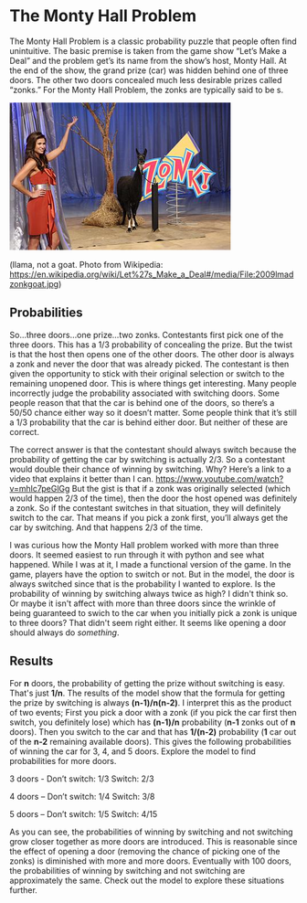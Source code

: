 # The Monty Hall Problem

The Monty Hall Problem is a classic probability puzzle that people often find unintuitive. The basic premise is taken from the game show “Let’s Make a Deal” and the problem get’s its name from the show’s host, Monty Hall. At the end of the show, the grand prize (car) was hidden behind one of three doors. The other two doors concealed much less desirable prizes called “zonks.” For the Monty Hall Problem, the zonks are typically said to be 
s. 

![llama, not goat](https://github.com/amitschelen/Monty-Hall/blob/main/2009lmadzonkgoat.jpg?raw=true)

(llama, not a goat.  Photo from Wikipedia: https://en.wikipedia.org/wiki/Let%27s_Make_a_Deal#/media/File:2009lmadzonkgoat.jpg)

## Probabilities
So…three doors…one prize…two zonks.  Contestants first pick one of the three doors. This has a 1/3 probability of concealing the prize. But the twist is that the host then opens one of the other doors. The other door is always a zonk and never the door that was already picked. The contestant is then given the opportunity to stick with their original selection or switch to the remaining unopened door. This is where things get interesting. Many people incorrectly judge the probability associated with switching doors. Some people reason that that the car is behind one of the doors, so there’s a 50/50 chance either way so it doesn’t matter. Some people think that it’s still a 1/3 probability that the car is behind either door. But neither of these are correct.

The correct answer is that the contestant should always switch because the probability of getting the car by switching is actually 2/3. So a contestant would double their chance of winning by switching. Why? Here’s a link to a video that explains it better than I can. https://www.youtube.com/watch?v=mhlc7peGlGg  But the gist is that if a zonk was originally selected (which would happen 2/3 of the time), then the door the host opened was definitely a zonk. So if the contestant switches in that situation, they will definitely switch to the car. That means if you pick a zonk first, you’ll always get the car by switching. And that happens 2/3 of the time.

I was curious how the Monty Hall problem worked with more than three doors. It seemed easiest to run through it with python and see what happened. While I was at it, I made a functional version of the game. In the game, players have the option to switch or not. But in the model, the door is always switched since that is the probability I wanted to explore. Is the probability of winning by switching always twice as high? I didn't think so. Or maybe it isn't affect with more than three doors since the wrinkle of being guaranteed to swich to the car when you initially pick a zonk is unique to three doors? That didn't seem right either. It seems like opening a door should always do *something*.

## Results
For **n** doors, the probability of getting the prize without switching is easy. That's just **1/n**. The results of the model show that the formula for getting the prize by switching is always **(n-1)/n(n-2)**. I interpret this as the product of two events; First you pick a door with a zonk (if you pick the car first then switch, you definitely lose) which has **(n-1)/n** probability (**n-1** zonks out of **n** doors). Then you switch to the car and that has **1/(n-2)** probability (**1** car out of the **n-2** remaining available doors). This gives the following probabilities of winning the car for 3, 4, and 5 doors. Explore the model to find probabilities for more doors.

3 doors - Don’t switch:   1/3   Switch:   2/3

4 doors – Don’t switch:   1/4   Switch:   3/8

5 doors – Don’t switch:   1/5   Switch:   4/15

As you can see, the probabilities of winning by switching and not switching grow closer together as more doors are introduced. This is reasonable since the effect of opening a door (removing the chance of picking one of the zonks) is diminished with more and more doors. Eventually with 100 doors, the probabilities of winning by switching and not switching are approximately the same. Check out the model to explore these situations further.
